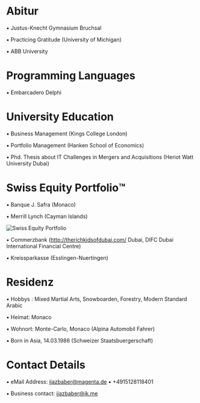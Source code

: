 # Abitur

▪︎ Justus-Knecht Gymnasium Bruchsal

▪︎ Practicing Gratitude (University of Michigan)

▪︎ ABB University 

# Programming Languages 

▪︎ Embarcadero Delphi 

# University Education 

▪︎ Business Management (Kings College London)

▪︎ Portfolio Management (Hanken School of Economics)

▪︎ Phd. Thesis about IT Challenges in Mergers and Acquisitions (Heriot Watt University Dubai)

# Swiss Equity Portfolio™️

▪︎ Banque J. Safra (Monaco)

▪︎ Merrill Lynch (Cayman Islands)

![Swiss Equity Portfolio](https://user-images.githubusercontent.com/95079463/160344274-85d86ad3-b3f5-4852-836c-09f5bb1e9170.png)

▪︎ Commerzbank (http://therichkidsofdubai.com/ Dubai, DIFC Dubai International Financial Centre) 

▪︎ Kreissparkasse (Esslingen-Nuertingen)

# Residenz 

▪︎ Hobbys : Mixed Martial Arts, Snowboarden, Forestry, Modern Standard Arabic

▪︎ Heimat: Monaco

▪︎ Wohnort: Monte-Carlo, Monaco (Alpina Automobil Fahrer)

▪︎ Born in Asia, 14.03.1986  (Schweizer Staatsbuergerschaft)

# Contact Details 

▪︎ eMail Address: ijazbaber@magenta.de ▪︎ +4915128118401 

▪︎ Business contact: ijazbaber@ik.me

